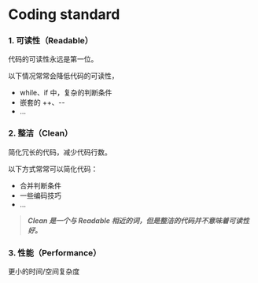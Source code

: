 # Coding standard

### 1. 可读性（Readable）

代码的可读性永远是第一位。

以下情况常常会降低代码的可读性，

- while、if 中，复杂的判断条件
- 嵌套的 ++、--
- ...


### 2. 整洁（Clean）

简化冗长的代码，减少代码行数。

以下方式常常可以简化代码：

- 合并判断条件
- 一些编码技巧
- ...

> ***Clean 是一个与 Readable 相近的词，但是整洁的代码并不意味着可读性好。***


### 3. 性能（Performance）

更小的时间/空间复杂度
